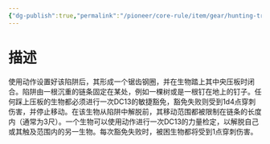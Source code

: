 ```yaml
---
{"dg-publish":true,"permalink":"/pioneer/core-rule/item/gear/hunting-trap/"}
---
```


# 描述
使用动作设置好该陷阱后，其形成一个锯齿钢圈，并在生物踏上其中央压板时闭合。陷阱由一根沉重的链条固定在某处，例如一棵树或是一根钉在地上的钉子。任何踩上压板的生物都必须进行一次DC13的敏捷豁免，豁免失败则受到1d4点穿刺伤害，并停止移动。在该生物从陷阱中解脱前，其移动范围都被限制在链条的长度内（通常为3尺）。一个生物可以使用动作进行一次DC13的力量检定，以解脱自己或其触及范围内的另一生物。每次豁免失败时，被困生物都将受到1点穿刺伤害。